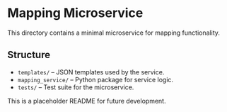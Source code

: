 # Mapping Microservice

This directory contains a minimal microservice for mapping functionality.

## Structure
- `templates/` – JSON templates used by the service.
- `mapping_service/` – Python package for service logic.
- `tests/` – Test suite for the microservice.

This is a placeholder README for future development.
